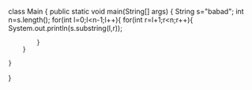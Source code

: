 class Main {
    public static void main(String[] args) {
        String s="babad";
        int n=s.length();
        for(int l=0;l<n-1;l++){
            for(int r=l+1;r<n;r++){
                        System.out.println(s.substring(l,r));

            }
        }
        
    }
}
